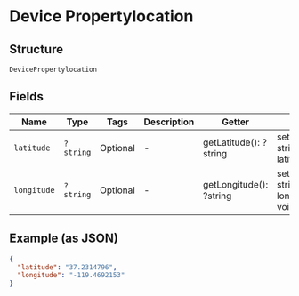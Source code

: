 
# Device Propertylocation

## Structure

`DevicePropertylocation`

## Fields

| Name | Type | Tags | Description | Getter | Setter |
|  --- | --- | --- | --- | --- | --- |
| `latitude` | `?string` | Optional | - | getLatitude(): ?string | setLatitude(?string latitude): void |
| `longitude` | `?string` | Optional | - | getLongitude(): ?string | setLongitude(?string longitude): void |

## Example (as JSON)

```json
{
  "latitude": "37.2314796",
  "longitude": "-119.4692153"
}
```

